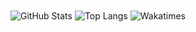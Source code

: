 <img align="center" alt="GitHub Stats" src="https://github-readme-stats.vercel.app/api?username=haohaoqian&theme=tokyonight&show_icons=true&include_all_commits=true" />
<img align="center" alt="Top Langs" src="https://github-readme-stats.vercel.app/api/top-langs/?username=haohaoqian&theme=tokyonight&hide=jupyter%20notebook"/>
<img align="center" alt="Wakatimes" src="https://github-readme-stats.vercel.app/api/wakatime/?username=haohaoqian&theme=tokyonight"/>
